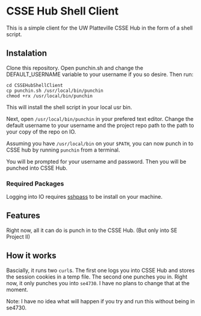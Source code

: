 # CSSE Hub Shell Client
This is a simple client for the UW Platteville CSSE Hub in the form of a shell script.

## Instalation
Clone this repository. Open punchin.sh and change the DEFAULT_USERNAME variable to your username if you so desire. Then run:

```
cd CSSEHubShellClient
cp punchin.sh /usr/local/bin/punchin
chmod +rx /usr/local/bin/punchin
```

This will install the shell script in your local usr bin.

Next, open `/usr/local/bin/punchin` in your prefered text editor. Change the default username to your username and the project repo path to the path to your copy of the repo on IO.

Assuming you have `/usr/local/bin` on your `$PATH`, you can now punch in to CSSE hub by running `punchin` from a terminal.

You will be prompted for your username and password. Then you will be punched into CSSE Hub.

### Required Packages
Logging into IO requires [sshpass](http://sourceforge.net/projects/sshpass/) to be install on your machine. 

## Features
Right now, all it can do is punch in to the CSSE Hub. (But only into SE Project II)

## How it works
Bascially, it runs two `curl`s. The first one logs you into CSSE Hub and stores the session cookies in a temp file. The second one punches you in. Right now, it only punches you into `se4730`. I have no plans to change that at the moment.

Note: I have no idea what will happen if you try and run this without being in se4730.
